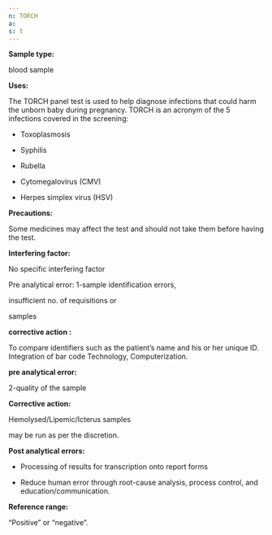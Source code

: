 ```yaml
---
n: TORCH
a: 
s: t
---
```




__Sample type:__ 

blood sample 

__Uses:__ 

The TORCH panel test is used to help diagnose infections that could harm the unborn baby during pregnancy. TORCH is an acronym of the 5 infections covered in the screening:

-	Toxoplasmosis

-	Syphilis

-	Rubella

-	Cytomegalovirus (CMV)

-	Herpes simplex virus (HSV) 

__Precautions:__

 Some medicines may affect the test and should not take them before having the test.

__Interfering factor:__ 

No specific interfering factor 

Pre analytical error: 1-sample identification errors, 

insufficient no. of requisitions or 

samples 

__corrective action :__ 
 
To compare identifiers such as the patient’s name and his or her unique ID. Integration of bar code 
Technology, Computerization.

__pre analytical error:__  

2-quality of the sample

__Corrective action:__ 

Hemolysed/Lipemic/Icterus samples 

may be run as per the discretion.


__Post analytical errors:__

-	Processing of results for transcription onto report forms

-	Reduce human error through root-cause analysis, process control, and education/communication.


__Reference range:__

 “Positive” or “negative”.